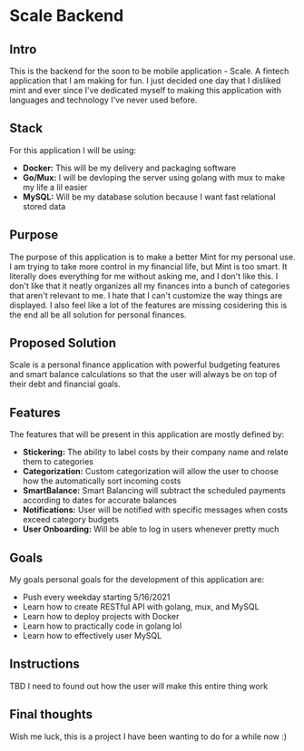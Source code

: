 # Scale Backend

## Intro
This is the backend for the soon to be mobile application - Scale. A fintech application that I am making for fun.
I just decided one day that I disliked mint and ever since I've dedicated myself to making this application with
languages and technology I've never used before.

## Stack
For this application I will be using:
- **Docker:** This will be my delivery and packaging software
- **Go/Mux:** I will be devloping the server using golang with mux to make my life a lil easier
- **MySQL:** Will be my database solution because I want fast relational stored data

## Purpose
The purpose of this application is to make a better Mint for my personal use. I am trying to take more control in
my financial life, but Mint is too smart. It literally does everything for me without asking me, and I don't like 
this. I don't like that it neatly organizes all my finances into a bunch of categories that aren't relevant to me.
I hate that I can't customize the way things are displayed. I also feel like a lot of the features are missing 
cosidering this is the end all be all solution for personal finances.

## Proposed Solution
Scale is a personal finance application with powerful budgeting features and smart balance calculations so that
the user will always be on top of their debt and financial goals.

## Features
The features that will be present in this application are mostly defined by:
- **Stickering:** The ability to label costs by their company name and relate them to categories
- **Categorization:** Custom categorization will allow the user to choose how the automatically sort incoming costs
- **SmartBalance:** Smart Balancing will subtract the scheduled payments according to dates for accurate balances
- **Notifications:** User will be notified with specific messages when costs exceed category budgets
- **User Onboarding:** Will be able to log in users whenever pretty much

## Goals
My goals personal goals for the development of this application are:
- Push every weekday starting 5/16/2021
- Learn how to create RESTful API with golang, mux, and MySQL
- Learn how to deploy projects with Docker
- Learn how to practically code in golang lol
- Learn how to effectively user MySQL

## Instructions
TBD I need to found out how the user will make this entire thing work

## Final thoughts
Wish me luck, this is a project I have been wanting to do for a while now :)
